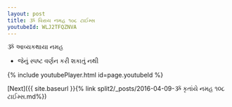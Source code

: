 ```yaml
---
layout: post
title: ૐ વિરાય નમહ ૧૦૮ ટાઈમ્સ
youtubeId: WLJ2TFQZNVA
---
```

 
 
 ૐ આવ્યકથાયા નમહ  
 
 -  જેનું સ્પષ્ટ વર્ણન કરી શકાતું નથી 
 
  
 
  
 
 
 
 
 
 


{% include youtubePlayer.html id=page.youtubeId %}
 
[Next]({{ site.baseurl }}{% link  split2/_posts/2016-04-09-ૐ કૃતાંયે નમહ ૧૦૮ ટાઈમ્સ.md%})
 

